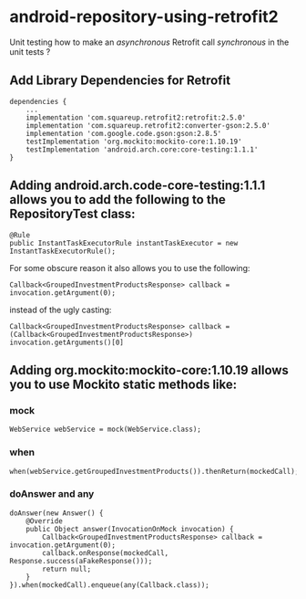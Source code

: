 # android-repository-using-retrofit2

Unit testing how to make an *asynchronous* Retrofit call *synchronous* in the unit tests ?

## Add Library Dependencies for Retrofit

    dependencies {
        ...
        implementation 'com.squareup.retrofit2:retrofit:2.5.0'
        implementation 'com.squareup.retrofit2:converter-gson:2.5.0'
        implementation 'com.google.code.gson:gson:2.8.5'
        testImplementation 'org.mockito:mockito-core:1.10.19'
        testImplementation 'android.arch.core:core-testing:1.1.1'
    }

## Adding android.arch.code-core-testing:1.1.1 allows you to add the following to the RepositoryTest class:

    @Rule
    public InstantTaskExecutorRule instantTaskExecutor = new InstantTaskExecutorRule();

For some obscure reason it also allows you to use the following:

    Callback<GroupedInvestmentProductsResponse> callback = invocation.getArgument(0);
    
instead of the ugly casting:

    Callback<GroupedInvestmentProductsResponse> callback = (Callback<GroupedInvestmentProductsResponse>) invocation.getArguments()[0]

## Adding org.mockito:mockito-core:1.10.19 allows you to use Mockito static methods like:

### mock

    WebService webService = mock(WebService.class);

### when

    when(webService.getGroupedInvestmentProducts()).thenReturn(mockedCall);

### doAnswer and any

    doAnswer(new Answer() {
        @Override
        public Object answer(InvocationOnMock invocation) {
            Callback<GroupedInvestmentProductsResponse> callback = invocation.getArgument(0);
            callback.onResponse(mockedCall, Response.success(aFakeResponse()));
            return null;
        }
    }).when(mockedCall).enqueue(any(Callback.class));

